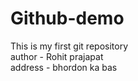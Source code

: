 # Github-demo
This is my first git repository
<br>
author - Rohit prajapat <br>
address - bhordon ka bas

